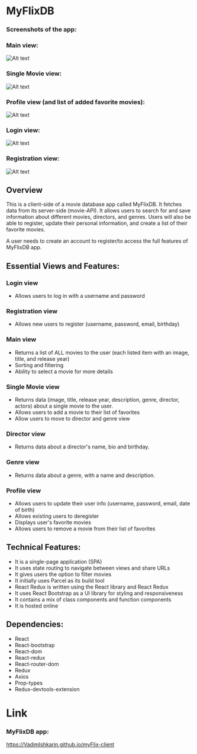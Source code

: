 # MyFlixDB

### Screenshots of the app:

### Main view:

  <img src="/img/myflixdb.png" alt="Alt text" style="display: inline-block; margin: 0 auto; max-width: 800px">

### Single Movie view:

  <img src="/img/myflixdb1.png" alt="Alt text" style="display: inline-block; margin: 0 auto; max-width: 800px">

### Profile view (and list of added favorite movies):

  <img src="/img/myflixdb2.png" alt="Alt text" style="display: inline-block; margin: 0 auto; max-width: 800px">

### Login view:

  <img src="/img/myflixdblogin.png" alt="Alt text" style="display: inline-block; margin: 0 auto; max-width: 800px">

### Registration view:

  <img src="/img/myflixdbreg.png" alt="Alt text" style="display: inline-block; margin: 0 auto; max-width: 800px">

## Overview

This is a client-side of a movie database app called MyFlixDB. It fetches data from its server-side (movie-API). It allows users to search for and save information about different movies, directors, and genres. Users will also be able to register, update their personal information, and create a list of their favorite movies.

A user needs to create an account to register/to access the full features of MyFlixDB app.

## Essential Views and Features:

### Login view

- Allows users to log in with a username and password

### Registration view

- Allows new users to register (username, password, email, birthday)

### Main view

- Returns a list of ALL movies to the user (each listed item with an image, title, and release year)
- Sorting and filtering
- Ability to select a movie for more details

### Single Movie view

- Returns data (image, title, release year, description, genre, director, actors) about a single movie to the user.
- Allows users to add a movie to their list of favorites
- Allow users to move to director and genre view

### Director view

- Returns data about a director's name, bio and birthday.

### Genre view

- Returns data about a genre, with a name and description.

### Profile view

- Allows users to update their user info (username, password, email, date of birth)
- Allows existing users to deregister
- Displays user's favorite movies
- Allows users to remove a movie from their list of favorites

## Technical Features:

- It is a single-page application (SPA)
- It uses state routing to navigate between views and share URLs
- It gives users the option to filter movies
- It initially uses Parcel as its build tool
- React Redux is written using the React library and React Redux
- It uses React Bootstrap as a UI library for styling and responsiveness
- It contains a mix of class components and function components
- It is hosted online

## Dependencies:

- React
- React-bootstrap
- React-dom
- React-redux
- React-router-dom
- Redux
- Axios
- Prop-types
- Redux-devtools-extension

# Link

### MyFlixDB app:

https://VadimIshkarin.github.io/myFlix-client
